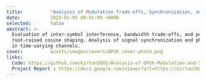 ```yaml
---
title:          "Analysis of Modulation Trade-offs, Synchronization, and Phase Correction"
date:           2023-01-05 00:01:00 +0800
selected:       false
abstract: >-
  Evaluation of inter-symbol interference, bandwidth trade-offs, and pulse characteristics in QPSK modulation using 
  root-raised cosine shaping. Analysis of signal synchronization and phase correction based on pilot signal performance 
  in time-varying channels.  
cover:          assets/images/covers/QPSK_cover-photo.png
links:
  Code: https://github.com/kirtan2605/Analysis-of-QPSK-Modulation-and-Synchronization/tree/master/src
  Project Report : https://docs.google.com/viewer?url=https://kirtan2605.github.io/assets/reports/QPSK_project-report.pdf
---
```

